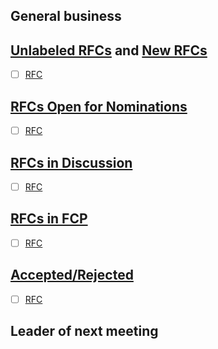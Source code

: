 <!-- Determine where in review process each RFC is in https://github.com/NixOS/rfcs/blob/master/rfcs/0036-review-process.png -->

## General business

## [Unlabeled RFCs](https://github.com/NixOS/rfcs/pulls?q=is%3Aopen+is%3Apr+no%3Alabel) and [New RFCs](https://github.com/NixOS/rfcs/pulls?q=is%3Aopen+is%3Apr+label%3A%22status%3A+new%22+)

- [ ] [RFC]()

## [RFCs Open for Nominations](https://github.com/NixOS/rfcs/pulls?q=is%3Aopen+is%3Apr+label%3A%22status%3A+open+for+nominations%22)

* [ ] [RFC]()

## [RFCs in Discussion](https://github.com/NixOS/rfcs/pulls?q=is%3Aopen+is%3Apr+label%3A"status%3A+in+discussion")

* [ ] [RFC]()

## [RFCs in FCP](https://github.com/NixOS/rfcs/pulls?q=is%3Aopen+is%3Apr+label%3A"status%3A+FCP")

* [ ] [RFC]()

## [Accepted/Rejected](https://github.com/NixOS/rfcs/pulls?q=is%3Apr+is%3Aclosed+sort%3Aupdated-desc)

* [ ] [RFC]()

## Leader of next meeting
<!--
See our rotation in README.md.
-->
